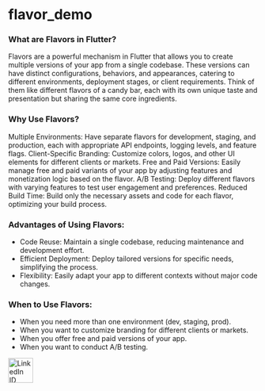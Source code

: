 # flavor_demo

### What are Flavors in Flutter?

Flavors are a powerful mechanism in Flutter that allows you to create multiple versions of your app from a single codebase. These versions can have distinct configurations, behaviors, and appearances, catering to different environments, deployment stages, or client requirements. Think of them like different flavors of a candy bar, each with its own unique taste and presentation but sharing the same core ingredients.


### Why Use Flavors?

Multiple Environments: Have separate flavors for development, staging, and production, each with appropriate API endpoints, logging levels, and feature flags.
Client-Specific Branding: Customize colors, logos, and other UI elements for different clients or markets.
Free and Paid Versions: Easily manage free and paid variants of your app by adjusting features and monetization logic based on the flavor.
A/B Testing: Deploy different flavors with varying features to test user engagement and preferences.
Reduced Build Time: Build only the necessary assets and code for each flavor, optimizing your build process.


### Advantages of Using Flavors:

*  Code Reuse: Maintain a single codebase, reducing maintenance and development effort.
*  Efficient Deployment: Deploy tailored versions for specific needs, simplifying the process.
*  Flexibility: Easily adapt your app to different contexts without major code changes.


### When to Use Flavors:

* When you need more than one environment (dev, staging, prod).
* When you want to customize branding for different clients or markets.
* When you offer free and paid versions of your app.
* When you want to conduct A/B testing.

[<img alt="LinkedIn ID" src="https://github.com/vinittailor/flavor_demo/assets/108751165/5a81b9fc-8044-4caa-8b21-adc2ad1c69b0" width="50" height="50" />](https://www.linkedin.com/in/vinittailor/)

